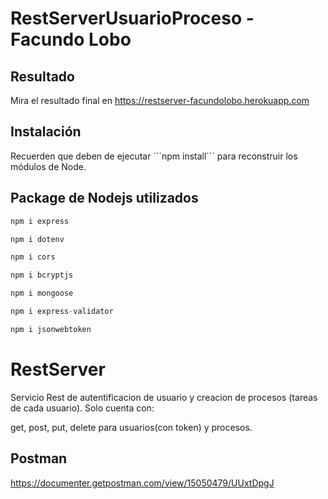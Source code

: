 # RestServerUsuarioProceso - Facundo Lobo

## Resultado 
Mira el resultado final en https://restserver-facundolobo.herokuapp.com

## Instalación

Recuerden que deben de ejecutar ```npm install´´´ para reconstruir los módulos de Node.

## Package de Nodejs utilizados

```javascript
npm i express

npm i dotenv

npm i cors

npm i bcryptjs

npm i mongoose

npm i express-validator

npm i jsonwebtoken

```

# RestServer

Servicio Rest de autentificacion de usuario y creacion de procesos (tareas de cada usuario).
Solo cuenta con:

get, post, put, delete para usuarios(con token) y procesos.

## Postman

https://documenter.getpostman.com/view/15050479/UUxtDpgJ
